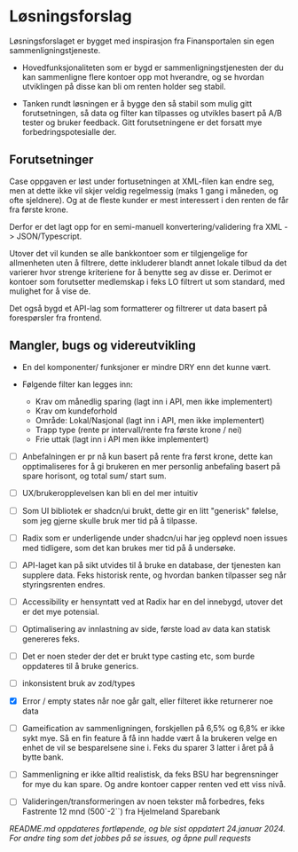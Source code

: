 # Løsningsforslag

Løsningsforslaget er bygget med inspirasjon fra Finansportalen sin egen sammenligningstjeneste.

- Hovedfunksjonaliteten som er bygd er sammenligningstjenesten der du kan sammenligne flere kontoer opp mot hverandre, og se hvordan utviklingen på disse kan bli om renten holder seg stabil.

- Tanken rundt løsningen er å bygge den så stabil som mulig gitt forutsetningen, så data og filter kan tilpasses og utvikles basert på A/B tester og bruker feedback. Gitt forutsetningene er det forsatt mye forbedringspotesialle der.

## Forutsetninger

Case oppgaven er løst under fortusetningen at XML-filen kan endre seg, men at dette ikke vil skjer veldig regelmessig (maks 1 gang i måneden, og ofte sjeldnere). Og at de fleste kunder er mest interessert i den renten de får fra første krone.

Derfor er det lagt opp for en semi-manuell konvertering/validering fra XML -> JSON/Typescript.

Utover det vil kunden se alle bankkontoer som er tilgjengelige for allmenheten uten å filtrere, dette inkluderer blandt annet lokale tilbud da det varierer hvor strenge kriteriene for å benytte seg av disse er. Derimot er kontoer som forutsetter medlemskap i feks LO filtrert ut som standard, med mulighet for å vise de.

Det også bygd et API-lag som formatterer og filtrerer ut data basert på forespørsler fra frontend.

## Mangler, bugs og videreutvikling

- En del komponenter/ funksjoner er mindre DRY enn det kunne vært.
- Følgende filter kan legges inn:

  - Krav om månedlig sparing (lagt inn i API, men ikke implementert)
  - Krav om kundeforhold
  - Område: Lokal/Nasjonal (lagt inn i API, men ikke implementert)
  - Trapp type (rente pr intervall/rente fra første krone / nei)
  - Frie uttak (lagt inn i API men ikke implementert)

- [ ] Anbefalningen er pr nå kun basert på rente fra først krone, dette kan opptimaliseres for å gi brukeren en mer personlig anbefaling basert på spare horisont, og total sum/ start sum.
- [ ] UX/brukeropplevelsen kan bli en del mer intuitiv
- [ ] Som UI bibliotek er shadcn/ui brukt, dette gir en litt "generisk" følelse, som jeg gjerne skulle bruk mer tid på å tilpasse.
- [ ] Radix som er underligende under shadcn/ui har jeg opplevd noen issues med tidligere, som det kan brukes mer tid på å undersøke.
- [ ] API-laget kan på sikt utvides til å bruke en database, der tjenesten kan supplere data. Feks historisk rente, og hvordan banken tilpasser seg når styringsrenten endres.
- [ ] Accessibility er hensyntatt ved at Radix har en del innebygd, utover det er det mye potensial.
- [ ] Optimalisering av innlastning av side, første load av data kan statisk genereres feks.
- [ ] Det er noen steder der det er brukt type casting etc, som burde oppdateres til å bruke generics.
- [ ] inkonsistent bruk av zod/types
- [x] Error / empty states når noe går galt, eller filteret ikke returnerer noe data

- [ ] Gameification av sammenligningen, forskjellen på 6,5% og 6,8% er ikke sykt mye. Så en fin feature å få inn hadde vært å la brukeren velge en enhet de vil se besparelsene sine i. Feks du sparer 3 latter i året på å bytte bank.
- [ ] Sammenligning er ikke alltid realistisk, da feks BSU har begrensninger for mye du kan spare. Og andre kontoer capper renten ved ett viss nivå.
- [ ] Valideringen/transformeringen av noen tekster må forbedres, feks Fastrente 12 mnd (500`-2``) fra Hjelmeland Sparebank

_README.md oppdateres fortløpende, og ble sist oppdatert 24.januar 2024. For andre ting som det jobbes på se issues, og åpne pull requests_
